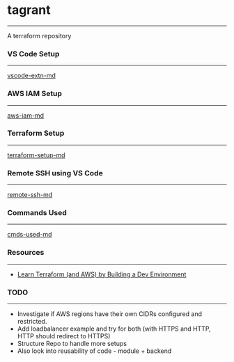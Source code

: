 # tagrant
---
A terraform repository

### VS Code Setup
---

[vscode-extn-md](vscode.md)

### AWS IAM Setup
---

[aws-iam-md](iam.md)

### Terraform Setup
---

[terraform-setup-md](terraform.md)

### Remote SSH using VS Code
---

[remote-ssh-md](remotessh.md)

### Commands Used
---

[cmds-used-md](commands.md)

### Resources
---
- [Learn Terraform (and AWS) by Building a Dev Environment](https://www.youtube.com/watch?v=iRaai1IBlB0)

### TODO
---
- Investigate if AWS regions have their own CIDRs configured and restricted.
- Add loadbalancer example and try for both (with HTTPS and HTTP, HTTP should redirect to HTTPS)
- Structure Repo to handle more setups
- Also look into reusability of code - module + backend
